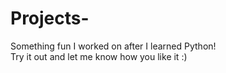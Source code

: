 # Projects-
Something fun I worked on after I learned Python!  
Try it out and let me know how you like it :)
